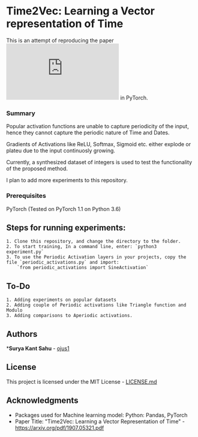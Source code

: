 # Time2Vec: Learning a Vector representation of Time

This is an attempt of reproducing the paper !["Time2Vec: Learning a Vector Representation of Time"](https://arxiv.org/pdf/1907.05321.pdf) in PyTorch.

### Summary
Popular activation functions are unable to capture periodicity of the input, hence they cannot capture the periodic nature of Time and Dates.

Gradients of Activations like ReLU, Softmax, Sigmoid etc. either explode or plateu due to the input continuosly growing.

Currently, a synthesized dataset of integers is used to test the functionality of the proposed method. 

I plan to add more experiments to this repository.

### Prerequisites

PyTorch (Tested on PyTorch 1.1 on Python 3.6)

## Steps for running experiments:
    1. Clone this repository, and change the directory to the folder.
    2. To start training, In a command line, enter: `python3 experiment.py`
    3. To use the Periodic Activation layers in your projects, copy the file `periodic_activations.py` and import: 
        `from periodic_activations import SineActivation`

## To-Do
    1. Adding experiments on popular datasets
    2. Adding couple of Periodic activations like Triangle function and Modulo
    3. Adding comparisons to Aperiodic activations.

## Authors

***Surya Kant Sahu** - [ojus1](https://github.com/ojus1)

## License

This project is licensed under the MIT License - [LICENSE.md](./LICENSE.md)

## Acknowledgments

* Packages used for Machine learning model: Python: Pandas, PyTorch
* Paper Title: "Time2Vec: Learning a Vector Representation of Time" - https://arxiv.org/pdf/1907.05321.pdf
